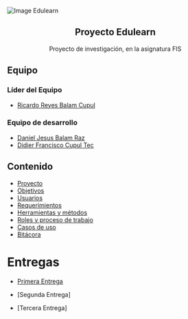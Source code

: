 ![Image Edulearn](https://thumbs.dreamstime.com/b/print-180897353.jpg)

<h2 align="center">Proyecto Edulearn</h2>
<p align="center">
  Proyecto de investigación, en la asignatura FIS
</p>

## Equipo

### Líder del Equipo

* [Ricardo Reyes Balam Cupul](https://github.com/rhzx0r)

### Equipo de desarrollo

* [Daniel Jesus Balam Raz](https://github.com/Ferjes123)
* [Didier Francisco Cupul Tec](https://github.com/DidierFranciscoCupulTec)

## Contenido

* [Proyecto](https://github.com/rhzx0r/Fundamentos-LIS/blob/primera-entrega/Primera-Entrega/Documentacion/Proyecto.md)
* [Objetivos](https://github.com/rhzx0r/Fundamentos-LIS/blob/primera-entrega/Primera-Entrega/Documentacion/Objetivos.md)
* [Usuarios](https://github.com/rhzx0r/Fundamentos-LIS/blob/primera-entrega/Primera-Entrega/Documentacion/Usuarios.md)
* [Requerimientos](https://github.com/rhzx0r/Fundamentos-LIS/blob/primera-entrega/Primera-Entrega/Documentacion/Requerimientos.md)
* [Herramientas y métodos](https://github.com/rhzx0r/Fundamentos-LIS/blob/primera-entrega/Primera-Entrega/Documentacion/Herramientas-Metodos.md)
* [Roles y proceso de trabajo](https://github.com/rhzx0r/Fundamentos-LIS/blob/primera-entrega/Primera-Entrega/Documentacion/Roles-Proceso.md)
* [Casos de uso](https://github.com/rhzx0r/Fundamentos-LIS/blob/primera-entrega/Primera-Entrega/Documentacion/Casos-Uso.md)
* [Bitácora](https://github.com/rhzx0r/Fundamentos-LIS/blob/primera-entrega/Primera-Entrega/Documentacion/Bitacora.md)

# Entregas

* [Primera Entrega](https://github.com/rhzx0r/Fundamentos-LIS/tree/primera-entrega/Primera-Entrega)

* [Segunda Entrega]
* [Tercera Entrega]
